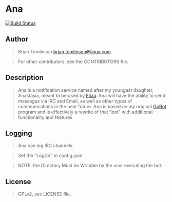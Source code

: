 Ana
========

[![Build
Status](https://drone.io/github.com/thesetkehproject/ana/status.png)](https://drone.io/github.com/thesetkehproject/ana/latest)

## Author

> Brian Tomlinson <brian.tomlinson@linux.com>

> For other contributors, see the CONTRIBUTORS file.


## Description

> Ana is a notification service named after my youngest daughter, Anastasia, meant to be used by
> [Eliza](https://github.com/thesetkehproject/eliza).  Ana will have the ability to send messages via IRC and Email, as
> well as other types of communications in the near future.  Ana is based on my original
> [GoBot](https://github.com/darthlukan/gobot) program and is effectively a rewrite of that "bot" with additional
> functionality and features


## Logging
> Ana can log IRC channels.

> Set the "LogDir" in config.json

> NOTE: the Directory Must be Writable by the user executing the bot.


## License

> GPLv2, see LICENSE file.

